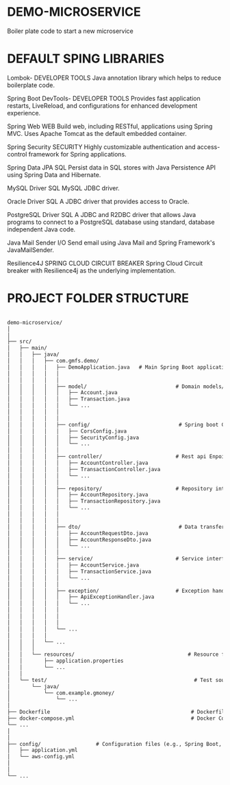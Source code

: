 # DEMO-MICROSERVICE
Boiler plate code to start a new microservice

# DEFAULT SPING LIBRARIES

Lombok- DEVELOPER TOOLS
Java annotation library which helps to reduce boilerplate code.

Spring Boot DevTools- DEVELOPER TOOLS
Provides fast application restarts, LiveReload, and configurations for enhanced development experience.

Spring Web WEB
Build web, including RESTful, applications using Spring MVC. Uses Apache Tomcat as the default embedded container.

Spring Security SECURITY
Highly customizable authentication and access-control framework for Spring applications.

Spring Data JPA SQL
Persist data in SQL stores with Java Persistence API using Spring Data and Hibernate.

MySQL Driver SQL
MySQL JDBC driver.

Oracle Driver SQL
A JDBC driver that provides access to Oracle.

PostgreSQL Driver SQL
A JDBC and R2DBC driver that allows Java programs to connect to a PostgreSQL database using standard, database independent Java code.

Java Mail Sender I/O
Send email using Java Mail and Spring Framework's JavaMailSender.

Resilience4J SPRING CLOUD CIRCUIT BREAKER
Spring Cloud Circuit breaker with Resilience4j as the underlying implementation.

# PROJECT FOLDER STRUCTURE
```md

demo-microservice/
│
│
├── src/
│   ├── main/
│   │   ├── java/
│   │   │   ├── com.gmfs.demo/
│   │   │   │   ├── DemoApplication.java   # Main Spring Boot application class
│   │   │   │   │   
│   │   │   │   │
│   │   │   │   ├── model/                             # Domain models/entities
│   │   │   │   │   ├── Account.java
│   │   │   │   │   ├── Transaction.java
│   │   │   │   │   └── ...
│   │   │   │   │
│   │   │   │   │
│   │   │   │   ├── config/                             # Spring boot Configurations
│   │   │   │   │   ├── CorsConfig.java
│   │   │   │   │   ├── SecurityConfig.java
│   │   │   │   │   └── ...
│   │   │   │   │
│   │   │   │   ├── controller/                        # Rest api Enpoints 
│   │   │   │   │   ├── AccountController.java
│   │   │   │   │   ├── TransactionController.java
│   │   │   │   │   └── ...
│   │   │   │   │
│   │   │   │   ├── repository/                        # Repository interfaces (persistence)
│   │   │   │   │   ├── AccountRepository.java
│   │   │   │   │   ├── TransactionRepository.java
│   │   │   │   │   └── ...
│   │   │   │   │
│   │   │   │   │
│   │   │   │   ├── dto/                                # Data transfer objects  (request and response object)
│   │   │   │   │   ├── AccountRequestDto.java
│   │   │   │   │   ├── AccountResponseDto.java
│   │   │   │   │   └── ...
│   │   │   │   │
│   │   │   │   ├── service/                           # Service interfaces (business logic)
│   │   │   │   │   ├── AccountService.java
│   │   │   │   │   ├── TransactionService.java
│   │   │   │   │   └── ...
│   │   │   │   │
│   │   │   │   ├── exception/                         # Exception handling
│   │   │   │   │   ├── ApiExceptionHandler.java
│   │   │   │   │   └── ...
│   │   │   │   │
│   │   │   │   │
│   │   │   │   │
│   │   │   │   └── ...
│   │   │   │
│   │   │   └── ...
│   │   │
│   │   └── resources/                                     # Resource files (e.g., application properties)
│   │       ├── application.properties
│   │       └── ...
│   │
│   └── test/                                                # Test sources
│       └── java/
│           └── com.example.gmoney/
│               └── ...
│
├── Dockerfile                                              # Dockerfile for containerization
├── docker-compose.yml                                      # Docker Compose file for local development
└── ...
│
│
├── config/                  # Configuration files (e.g., Spring Boot, AWS)
│   ├── application.yml
│   └── aws-config.yml
│
│
└── ...

```